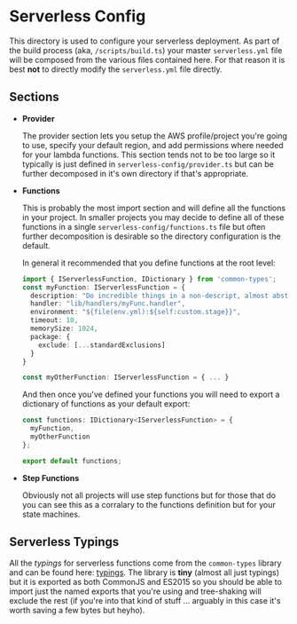 # Serverless Config

This directory is used to configure your serverless deployment. As part of the build process (aka, `/scripts/build.ts`) your master `serverless.yml` file will be composed from the various files contained here. For that reason it is best **not** to directly modify the `serverless.yml` file directly.

## Sections

- **Provider**

  The provider section lets you setup the AWS profile/project you're going to use, specify your default region, and add permissions where needed for your lambda functions. This section tends not to be too large so it typically is just defined in `serverless-config/provider.ts` but can be further decomposed in it's own directory if that's appropriate.

- **Functions**

  This is probably the most import section and will define all the functions in your project. In smaller projects you may decide to define all of these functions in a single `serverless-config/functions.ts` file
  but often further decomposition is desirable so the directory configuration is the default.

  In general it recommended that you define functions at the root level:

  ```typescript
  import { IServerlessFunction, IDictionary } from 'common-types';
  const myFunction: IServerlessFunction = {
    description: "Do incredible things in a non-descript, almost abstract way",
    handler: "lib/handlers/myFunc.handler",
    environment: "${file(env.yml):${self:custom.stage}}",
    timeout: 10,
    memorySize: 1024,
    package: {
      exclude: [...standardExclusions]
    }
  }

  const myOtherFunction: IServerlessFunction = { ... }
  ```

  And then once you've defined your functions you will need to export a dictionary of functions as your default export:

  ```typescript
  const functions: IDictionary<IServerlessFunction> = {
    myFunction,
    myOtherFunction
  };

  export default functions;
  ```


- **Step Functions**

  Obviously not all projects will use step functions but for those that do you can see this as a corralary to the functions definition but for your state machines.


## Serverless Typings

All the _typings_ for serverless functions come from the `common-types` library and can be found here: [typings](https://github.com/lifegadget/common-types/blob/master/src/serverless.ts). The library is **tiny** (almost all just typings) but it is exported as both CommonJS and ES2015 so you should be able to import just the named exports that you're using and tree-shaking will exclude the rest (if you're into that kind of stuff ... arguably in this case it's worth saving a few bytes but heyho).

